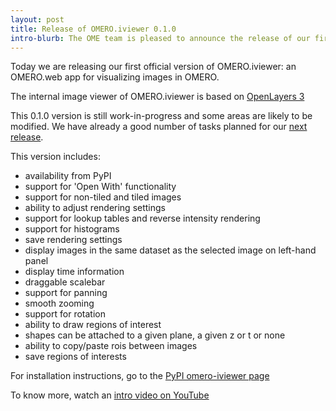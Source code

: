 ```yaml
---
layout: post
title: Release of OMERO.iviewer 0.1.0
intro-blurb: The OME team is pleased to announce the release of our first official version of OMERO.iviewer
---
```

Today we are releasing our first official version of OMERO.iviewer: an
OMERO.web app for visualizing images in OMERO.

The internal image viewer of OMERO.iviewer is based on
[OpenLayers 3](https://openlayers.org/)

This 0.1.0 version is still work-in-progress and some areas are likely to be
modified. We have already a good number of tasks planned for our
[next release](https://trello.com/b/XaVmqzqi/iviewer-0-2).

This version includes:

-  availability from PyPI
-  support for 'Open With' functionality
-  support for non-tiled and tiled images
-  ability to adjust rendering settings
-  support for lookup tables and reverse intensity rendering
-  support for histograms
-  save rendering settings
-  display images in the same dataset as the selected image on left-hand panel
-  display time information
-  draggable scalebar
-  support for panning
-  smooth zooming
-  support for rotation
-  ability to draw regions of interest
-  shapes can be attached to a given plane, a given z or t or none
-  ability to copy/paste rois between images
-  save regions of interests

For installation instructions, go to the
[PyPI omero-iviewer page](https://pypi.python.org/pypi/omero-iviewer/)

To know more, watch an [intro video on YouTube](https://youtu.be/FQD540TTwFg)
